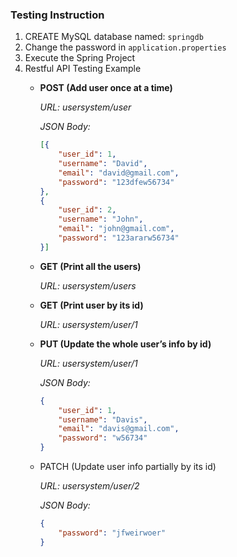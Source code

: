 ### Testing Instruction

1. CREATE MySQL database named: `springdb`
2. Change the password in `application.properties`
3. Execute the Spring Project
4. Restful API Testing Example
    - **POST (Add user once at a time)**

      *URL: usersystem/user*

      *JSON Body:*

        ```json
        [{
            "user_id": 1,
            "username": "David",
            "email": "david@gmail.com",
            "password": "123dfew56734"
        },
        {
            "user_id": 2,
            "username": "John",
            "email": "john@gmail.com",
            "password": "123ararw56734"
        }]
        
        ```

    - **GET (Print all the users)**

      *URL: usersystem/users*

    - **GET (Print user by its id)**

      *URL: usersystem/user/1*

    - **PUT (Update the whole user’s info by id)**

      *URL: usersystem/user/1*

      *JSON Body:*

        ```json
        {
            "user_id": 1,
            "username": "Davis",
            "email": "davis@gmail.com",
            "password": "w56734"
        }
        ```

    - PATCH (Update user info partially by its id)

      *URL: usersystem/user/2*

      *JSON Body:*

        ```json
        {
            "password": "jfweirwoer"
        }
        ```